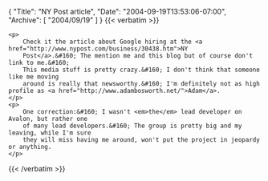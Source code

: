 {
  "Title": "NY Post article",
  "Date": "2004-09-19T13:53:06-07:00",
  "Archive": [
    "2004/09/19"
  ]
}
{{< verbatim >}}

    <p>
        Check it the article about Google hiring at the <a href="http://www.nypost.com/business/30438.htm">NY
        Post</a>.&#160; The mention me and this blog but of course don't link to me.&#160;
        This media stuff is pretty crazy.&#160; I don't think that someone like me moving
        around is really that newsworthy.&#160; I'm definitely not as high profile as <a href="http://www.adambosworth.net/">Adam</a>.
    </p>
    <p>
        One correction:&#160; I wasn't <em>the</em> lead developer on Avalon, but rather one
        of many lead developers.&#160; The group is pretty big and my leaving, while I'm sure
        they will miss having me around, won't put the project in jeopardy or anything.
    </p>

{{< /verbatim >}}
